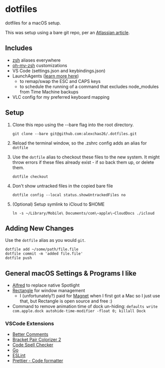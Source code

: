 # dotfiles
dotfiles for a macOS setup.

This was setup using a bare git repo, per an [Atlassian article](https://www.atlassian.com/git/tutorials/dotfiles).


## Includes
- [zsh](./.zsh) aliases everywhere
- [oh-my-zsh](https://ohmyz.sh/) customizations
- VS Code (settings.json and keybindings.json)
- LaunchAgents ([learn more here](https://developer.apple.com/library/archive/documentation/MacOSX/Conceptual/BPSystemStartup/Chapters/CreatingLaunchdJobs.html))
    - to remap/swap the ESC and CAPS keys
    - to schedule the running of a command that excludes node_modules from Time Machine backups
- VLC config for my preferred keyboard mapping

## Setup
1. Clone this repo using the --bare flag into the root directory.
    
    `git clone --bare git@github.com:alexchao26/.dotfiles.git`

1. Reload the terminal window, so the .zshrc config adds an alias for `dotfile`

1. Use the `dotfile` alias to checkout these files to the new system. It might throw errors if these files already exist - if so back them up, or delete them.

    `dotfile checkout`

1. Don't show untracked files in the copied bare file

    `dotfile config --local status.showUntrackedFiles no`

1. (Optional) Setup symlink to iCloud to $HOME

    `ln -s ~/Library/Mobile\ Documents/com\~apple\~CloudDocs ./icloud`

## Adding New Changes
Use the `dotfile` alias as you would `git`.

```shell
dotfile add ~/some/path/file.file
dotfile commit -m 'added file.file'
dotfile push
```

## General macOS Settings & Programs I like
- [Alfred](https://www.alfredapp.com/) to replace native Spotlight
- [Rectangle](https://rectangleapp.com/) for window management
    - I (unfortunately?) paid for [Magnet](https://apps.apple.com/us/app/magnet/id441258766?mt=12) when I first got a Mac so I just use that, but Rectangle is open source and free :)
- Command to remove animation time of dock un-hiding: `defaults write com.apple.dock autohide-time-modifier -float 0; killall Dock`

### VSCode Extensions
- [Better Comments](https://marketplace.visualstudio.com/items?itemName=aaron-bond.better-comments)
- [Bracket Pair Colorizer 2](https://marketplace.visualstudio.com/items?itemName=CoenraadS.bracket-pair-colorizer-2)
- [Code Spell Checker](https://marketplace.visualstudio.com/items?itemName=streetsidesoftware.code-spell-checker)
- [Go](https://marketplace.visualstudio.com/items?itemName=golang.Go)
- [ESLint](https://marketplace.visualstudio.com/items?itemName=dbaeumer.vscode-eslint)
- [Prettier - Code formatter](https://marketplace.visualstudio.com/items?itemName=esbenp.prettier-vscode)
